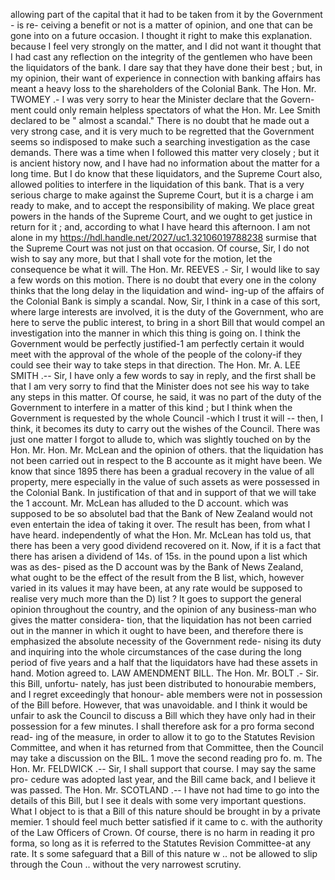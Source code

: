 allowing part of the capital that it had to be taken from it by the Government - is re- ceiving a benefit or not is a matter of opinion, and one that can be gone into on a future occasion. I thought it right to make this explanation. because I feel very strongly on the matter, and I did not want it thought that I had cast any reflection on the integrity of the gentlemen who have been the liquidators of the bank. I dare say that they have done their best ; but, in my opinion, their want of experience in connection with banking affairs has meant a heavy loss to the shareholders of the Colonial Bank. The Hon. Mr. TWOMEY .- I was very sorry to hear the Minister declare that the Govern- ment could only remain helpless spectators of what the Hon. Mr. Lee Smith declared to be " almost a scandal." There is no doubt that he made out a very strong case, and it is very much to be regretted that the Government seems so indisposed to make such a searching investigation as the case demands. There was a time when I followed this matter very closely ; but it is ancient history now, and I have had no information about the matter for a long time. But I do know that these liquidators, and the Supreme Court also, allowed polities to interfere in the liquidation of this bank. That is a very serious charge to make against the Supreme Court, but it is a charge i am ready to make, and to accept the responsibility of making. We place great powers in the hands of the Supreme Court, and we ought to get justice in return for it ; and, according to what I have heard this afternoon. I am not alone in my https://hdl.handle.net/2027/uc1.32106019788238 surmise that the Supreme Court was not just on that occasion. Of course, Sir, I do not wish to say any more, but that I shall vote for the motion, let the consequence be what it will. The Hon. Mr. REEVES .- Sir, I would like to say a few words on this motion. There is no doubt that every one in the colony thinks that the long delay in the liquidation and wind- ing-up of the affairs of the Colonial Bank is simply a scandal. Now, Sir, I think in a case of this sort, where large interests are involved, it is the duty of the Government, who are here to serve the public interest, to bring in a short Bill that would compel an investigation into the manner in which this thing is going on. I think the Government would be perfectly justified-1 am perfectly certain it would meet with the approval of the whole of the people of the colony-if they could see their way to take steps in that direction. The Hon. Mr. A. LEE SMITH .-- Sir, I have only a few words to say in reply, and the first shall be that I am very sorry to find that the Minister does not see his way to take any steps in this matter. Of course, he said, it was no part of the duty of the Government to interfere in a matter of this kind ; but I think when the Government is requested by the whole Council -which I trust it will -- then, I think, it becomes its duty to carry out the wishes of the Council. There was just one matter I forgot to allude to, which was slightly touched on by the Hon. Mr. Hon. Mr. McLean and the opinion of others. that the liquidation has not been carried out in respect to the B accounte as it might have been. We know that since 1895 there has been a gradual recovery in the value of all property, mere especially in the value of such assets as were possessed in the Colonial Bank. In justification of that and in support of that we will take the 1 account. Mr. McLean has alluded to the D account. which was supposed to be so absolutel bad that the Bank of New Zealand would not even entertain the idea of taking it over. The result has been, from what I have heard. independently of what the Hon. Mr. McLean has told us, that there has been a very good dividend recovered on it. Now, if it is a fact that there has arisen a dividend of 14s. of 15s. in the pound upon a list which was as des- pised as the D account was by the Bank of News Zealand, what ought to be the effect of the result from the B list, which, however varied in its values it may have been, at any rate would be supposed to realise very much more than the D) list ? It goes to support the general opinion throughout the country, and the opinion of any business-man who gives the matter considera- tion, that the liquidation has not been carried out in the manner in which it ought to have been, and therefore there is emphasized the absolute necessity of the Government rede- nising its duty and inquiring into the whole circumstances of the case during the long period of five years and a half that the liquidators have had these assets in hand. Motion agreed to. LAW AMENDMENT BILL. The Hon. Mr. BOLT .- Sir. this Bill, unfortu- nately, has just been distributed to honourabie members, and I regret exceedingly that honour- able members were not in possession of the Bill before. However, that was unavoidable. and I think it would be unfair to ask the Council to discuss a Bill which they have only had in their possession for a few minutes. I shall therefore ask for a pro forma second read- ing of the measure, in order to allow it to go to the Statutes Revision Committee, and when it has returned from that Committee, then the Council may take a discussion on the BIL. 1 move the second reading pro fo. m. The Hon. Mr. FELDWICK .-- Sir, I shall support that course. I may say the same pro- cedure was adopted last year, and the Bill came back, and I believe it was passed. The Hon. Mr. SCOTLAND .-- I have not had time to go into the details of this Bill, but I see it deals with some very important questions. What I object to is that a Bill of this nature should be brought in by a private memier. 1 should feel much better satisfied if it came to c. with the authority of the Law Officers of Crown. Of course, there is no harm in reading it pro forma, so long as it is referred to the Statutes Revision Committee-at any rate. It s some safeguard that a Bill of this nature w .. not be allowed to slip through the Coun .. without the very narrowest scrutiny. 